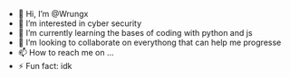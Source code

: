 - 👋 Hi, I’m @Wrungx
- 👀 I’m interested in cyber security
- 🌱 I’m currently learning the bases of coding with python and js
- 💞️ I’m looking to collaborate on everythong that can help me progresse
- 📫 How to reach me on ...
- ⚡ Fun fact: idk 

<!---
Wrungx/Wrungx is a ✨ special ✨ repository because its `README.md` (this file) appears on your GitHub profile.
You can click the Preview link to take a look at your changes.
--->
